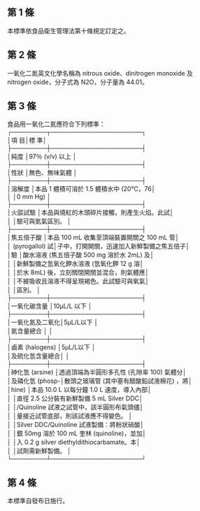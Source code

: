 第 1 條
-------
本標準依食品衛生管理法第十條規定訂定之。

第 2 條
-------
一氧化二氮英文化學名稱為 nitrous oxide、dinitrogen monoxide 及  
nitrogen oxide，分子式為 N2O，分子量為 44.01。

第 3 條
-------
食品用一氧化二氮應符合下列標準：  
┌────────┬─────────────────────┐  
│項            目│標                                      準│  
├────────┼─────────────────────┤  
│純度            │97％ (v/v) 以上                           │  
├────────┼─────────────────────┤  
│性狀            │無色、無味氣體                            │  
├────────┼─────────────────────┤  
│溶解度          │本品 1  體積可溶於 1.5  體積水中 (20℃，76│  
│                │0 mm Hg)                                  │  
├────────┼─────────────────────┤  
│火燄試驗        │本品與燒紅的木頭碎片接觸，則產生火焰。此試│  
│                │驗可與氮氣區別。                          │  
├────────┼─────────────────────┤  
│焦五倍子酸      │本品 100 mL 收集至頂端裝置開關之 100 mL 管│  
│ (pyrogallol) 試│子中，打開開關，迅速加入新鮮製備之焦五倍子│  
│驗              │酸水溶液 (焦五倍子酸 500 mg 溶於水 2mL) 及│  
│                │新鮮製備之氫氧化鉀水溶液 (氫氧化鉀 12 g 溶│  
│                │於水 8mL) 後，立刻關閉開關並混合，則氣體應│  
│                │不被吸收且溶液不得呈現褐色。此試驗可與氧氣│  
│                │區別。                                    │  
├────────┼─────────────────────┤  
│一氧化碳含量    │10μL/L 以下                              │  
├────────┼─────────────────────┤  
│一氧化氮及二氧化│5μL/L以下                                │  
│氮含量總合      │                                          │  
├────────┼─────────────────────┤  
│鹵素 (halogens) │5μL/L以下                                │  
│及硫化氫含量總合│                                          │  
├────────┼─────────────────────┤  
│砷化氫 (arsine) │透過頂端為半圓形多孔性 (孔隙率 100) 氣體分│  
│及磷化氫 (phosp-│散頭之玻璃管 (其中塞有醋酸鉛試液棉花) ，將│  
│hine)           │本品 10.0 L 以每分鐘 1.0 L  速度，導入內部│  
│                │直徑 2.5  公分裝有新鮮製備 5 mL Silver DDC│  
│                │/Quinoline  試液之試管中，該半圓形布氣頭儘│  
│                │量接近試管底部，則該試液應不得變色。      │  
│                │Silver DDC/Quinoline  試液製備：將粉狀硝酸│  
│                │銀 50mg 溶於 100 mL 奎林 (quinoline)，並加│  
│                │入 0.2 g silver diethyldithiocarbamate。本│  
│                │試劑需新鮮製備。                          │  
└────────┴─────────────────────┘

第 4 條
-------
本標準自發布日施行。

